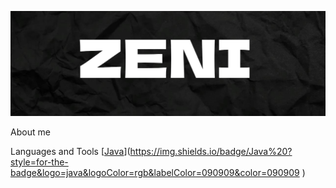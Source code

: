 ![Header](https://github.com/egordawuw3/assets/blob/main/%D0%9D%D0%BE%D0%B2%D1%8B%D0%B8%CC%86%20%D0%BF%D1%80%D0%BE%D0%B5%D0%BA%D1%82.png)

About me

Languages and Tools
[[Java](https://img.shields.io/badge/<Java>-<090909>)](https://img.shields.io/badge/Java%20?style=for-the-badge&logo=java&logoColor=rgb&labelColor=090909&color=090909
)
